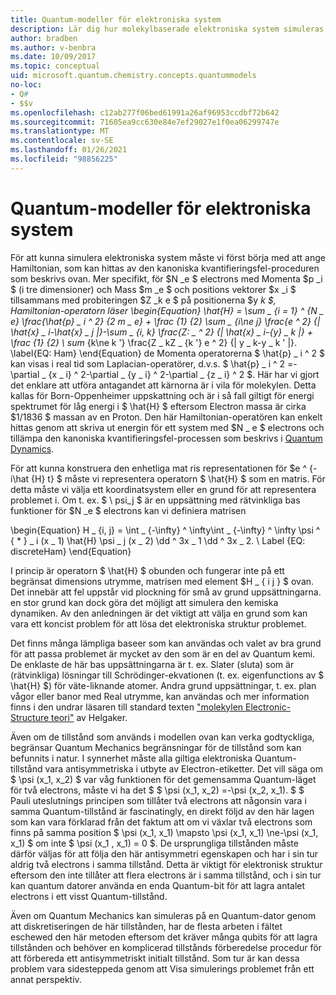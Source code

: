 ```yaml
---
title: Quantum-modeller för elektroniska system
description: Lär dig hur molekylbaserade elektroniska system simuleras med Quantum-modellering.
author: bradben
ms.author: v-benbra
ms.date: 10/09/2017
ms.topic: conceptual
uid: microsoft.quantum.chemistry.concepts.quantummodels
no-loc:
- Q#
- $$v
ms.openlocfilehash: c12ab277f06bed61991a26af96953ccdbf72b642
ms.sourcegitcommit: 71605ea9cc630e84e7ef29027e1f0ea06299747e
ms.translationtype: MT
ms.contentlocale: sv-SE
ms.lasthandoff: 01/26/2021
ms.locfileid: "98856225"
---
```

# <a name="quantum-models-for-electronic-systems"></a>Quantum-modeller för elektroniska system

För att kunna simulera elektroniska system måste vi först börja med att ange Hamiltonian, som kan hittas av den kanoniska kvantifieringsfel-proceduren som beskrivs ovan.
Mer specifikt, för $N _e $ electrons med Momenta $p _i $ (i tre dimensioner) och Mass $m _e $ och positions vektorer $x _i $ tillsammans med probiteringen $Z _k e $ på positionerna $y _k $, Hamiltonian-operatorn läser \begin{Equation} \hat{H} = \sum \_ {i = 1} ^ {N \_ e} \frac{\hat{p} \_ i ^ 2} {2 m \_ e} + \frac {1} {2} \sum \_ {i\ne j} \frac{e ^ 2} {| \hat{x} \_ i-\hat{x} \_ j |}-\sum \_ {i, k} \frac{Z: \_ ^ 2} {| \hat{x} \_ i-{y} \_ k |} + \frac {1} {2} \ sum_ {k\ne k '} \frac{Z \_ kZ \_ {k '} e ^ 2} {| y \_ k-y \_ k ' |}. \label{EQ: Ham} \end{Equation} de Momenta operatorerna $ \hat{p} \_ i ^ 2 $ kan visas i real tid som Laplacian-operatörer, d.v.s. $ \hat{p} \_ i ^ 2 =-\partial \_ {x \_ i} ^ 2-\partial \_ {y \_ i} ^ 2-\partial \_ {z \_ i} ^ 2 $.
Här har vi gjort det enklare att utföra antagandet att kärnorna är i vila för molekylen.
Detta kallas för Born-Oppenheimer uppskattning och är i så fall giltigt för energi spektrumet för låg energi i $ \hat{H} $ eftersom Electron massa är cirka $1/1836 $ massan av en Proton.
Den här Hamiltonian-operatören kan enkelt hittas genom att skriva ut energin för ett system med $N \_ e $ electrons och tillämpa den kanoniska kvantifieringsfel-processen som beskrivs i [Quantum Dynamics](xref:microsoft.quantum.chemistry.concepts.quantumdynamics).

För att kunna konstruera den enhetliga mat ris representationen för $e ^ {-i\hat {H} t} $ måste vi representera operatorn $ \hat{H} $ som en matris.
För detta måste vi välja ett koordinatsystem eller en grund för att representera problemet i.
Om t. ex. $ \ psi_j $ är en uppsättning med rätvinkliga bas funktioner för $N _e $ electrons kan vi definiera matrisen

\begin{Equation} H \_ {i, j} = \int \_ {-\infty} ^ \infty\int \_ {-\infty} ^ \infty \psi ^ { \* } \_ i (x \_ 1) \hat{H} \psi \_ j (x \_ 2) \dd ^ 3x \_ 1 \dd ^ 3x \_ 2. \ Label {EQ: discreteHam} \end{Equation}

I princip är operatorn $ \hat{H} $ obunden och fungerar inte på ett begränsat dimensions utrymme, matrisen med element $H \_ \{ i j \} $ ovan.
Det innebär att fel uppstår vid plockning för små av grund uppsättningarna. en stor grund kan dock göra det möjligt att simulera den kemiska dynamiken.
Av den anledningen är det viktigt att välja en grund som kan vara ett koncist problem för att lösa det elektroniska struktur problemet.

Det finns många lämpliga baseer som kan användas och valet av bra grund för att passa problemet är mycket av den som är en del av Quantum kemi.
De enklaste de här bas uppsättningarna är t. ex. Slater (sluta) som är (rätvinkliga) lösningar till Schrödinger-ekvationen (t. ex. eigenfunctions av $ \hat{H} $) för väte-liknande atomer.
Andra grund uppsättningar, t. ex. plan vågor eller banor med Real utrymme, kan användas och mer information finns i den undrar läsaren till standard texten ["molekylen Electronic-Structure teori"](https://onlinelibrary.wiley.com/doi/book/10.1002/9781119019572) av Helgaker.

Även om de tillstånd som används i modellen ovan kan verka godtyckliga, begränsar Quantum Mechanics begränsningar för de tillstånd som kan befunnits i natur.
I synnerhet måste alla giltiga elektroniska Quantum-tillstånd vara antisymmetriska i utbyte av Electron-etiketter.
Det vill säga om $ \psi (x_1, x_2) $ var våg funktionen för det gemensamma Quantum-läget för två electrons, måste vi ha det $ $ \psi (x_1, x_2) =-\psi (x_2, x_1).
$ $ Pauli uteslutnings principen som tillåter två electrons att någonsin vara i samma Quantum-tillstånd är fascinatingly, en direkt följd av den här lagen som kan vara förklarad från det faktum att om vi växlar två electrons som finns på samma position $ \psi (x_1, x_1) \mapsto \psi (x_1, x_1) \ne-\psi (x_1, x_1) $ om inte $ \psi (x_1 , x_1) = 0 $.
De ursprungliga tillstånden måste därför väljas för att följa den här antisymmetri egenskapen och har i sin tur aldrig två electrons i samma tillstånd.
Detta är viktigt för elektronisk struktur eftersom den inte tillåter att flera electrons är i samma tillstånd, och i sin tur kan quantum datorer använda en enda Quantum-bit för att lagra antalet electrons i ett visst Quantum-tillstånd.

Även om Quantum Mechanics kan simuleras på en Quantum-dator genom att diskretiseringen de här tillstånden, har de flesta arbeten i fältet eschewed den här metoden eftersom det kräver många qubits för att lagra tillstånden och behöver en komplicerad tillstånds förberedelse procedur för att förbereda ett antisymmetriskt initialt tillstånd.
Som tur är kan dessa problem vara sidesteppeda genom att Visa simulerings problemet från ett annat perspektiv.
